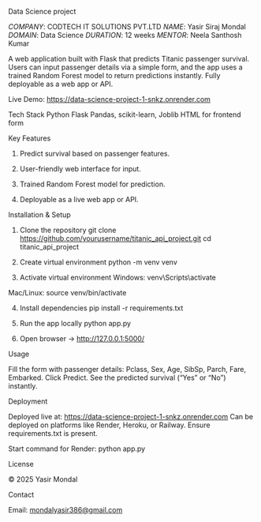 Data Science project 

*COMPANY*: CODTECH IT SOLUTIONS PVT.LTD
*NAME*: Yasir Siraj Mondal
*DOMAIN*: Data Science
*DURATION*: 12 weeks
*MENTOR*: Neela Santhosh Kumar 


A web application built with Flask that predicts Titanic passenger survival. Users can input passenger details via a simple form, and the app uses a trained Random Forest model to return predictions instantly. Fully deployable as a web app or API.



Live Demo: https://data-science-project-1-snkz.onrender.com

Tech Stack
Python
Flask
Pandas, scikit-learn, Joblib
HTML for frontend form


Key Features

1. Predict survival based on passenger features.

2. User-friendly web interface for input.

3. Trained Random Forest model for prediction.

4. Deployable as a live web app or API.


Installation & Setup

1. Clone the repository
git clone https://github.com/yourusername/titanic_api_project.git
cd titanic_api_project

2. Create virtual environment
python -m venv venv

3. Activate virtual environment
Windows:
venv\Scripts\activate

Mac/Linux:
source venv/bin/activate

4. Install dependencies
pip install -r requirements.txt

5. Run the app locally
python app.py

6. Open browser → http://127.0.0.1:5000/


Usage

Fill the form with passenger details: Pclass, Sex, Age, SibSp, Parch, Fare, Embarked.
Click Predict.
See the predicted survival (“Yes” or “No”) instantly.


Deployment

Deployed live at: https://data-science-project-1-snkz.onrender.com
Can be deployed on platforms like Render, Heroku, or Railway.
Ensure requirements.txt is present.

Start command for Render:
python app.py


License

© 2025 Yasir Mondal


Contact

Email: mondalyasir386@gmail.com
